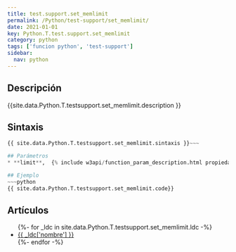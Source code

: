 ```yaml
---
title: test.support.set_memlimit
permalink: /Python/test-support/set_memlimit/
date: 2021-01-01
key: Python.T.test.support.set_memlimit
category: python
tags: ['funcion python', 'test-support']
sidebar: 
  nav: python
---
```


## Descripción
{{site.data.Python.T.testsupport.set_memlimit.description }}

## Sintaxis
~~~python
{{ site.data.Python.T.testsupport.set_memlimit.sintaxis }}~~~

## Parámetros
* **limit**,  {% include w3api/function_param_description.html propiedad=site.data.Python.T.test.support.set_memlimit valor="limit" %}

## Ejemplo
~~~python
{{ site.data.Python.T.testsupport.set_memlimit.code}}
~~~

## Artículos
<ul>
{%- for _ldc in site.data.Python.T.testsupport.set_memlimit.ldc -%}
   <li>
       <a href="{{_ldc['url'] }}">{{ _ldc['nombre'] }}</a>
   </li>
{%- endfor -%}
</ul>
